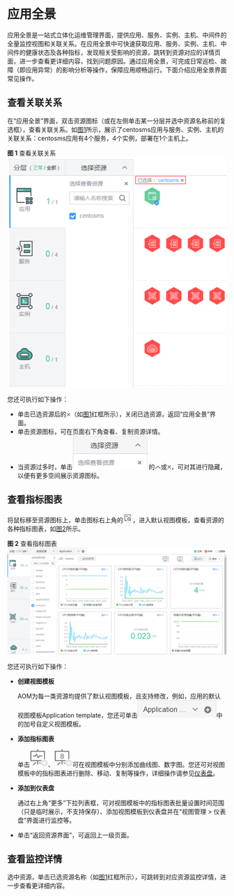 # 应用全景<a name="ZH-CN_TOPIC_0126949342"></a>

应用全景是一站式立体化运维管理界面，提供应用、服务、实例、主机、中间件的全量监控视图和关联关系。在应用全景中可快速获取应用、服务、实例、主机、中间件的健康状态及各种指标，发现相关受影响的资源，跳转到资源对应的详情页面，进一步查看更详细内容，找到问题原因。通过应用全景，可完成日常巡检、故障（即应用异常）的影响分析等操作，保障应用顺畅运行。下面介绍应用全景界面常见操作。

## 查看关联关系<a name="section1712022055019"></a>

在“应用全景”界面，双击资源图标（或在左侧单击某一分层并选中资源名称前的复选框），查看关联关系。如[图1](#fig825052832418)所示，展示了centosms应用与服务、实例、主机的关联关系：centosms应用有4个服务，4个实例，部署在1个主机上。

**图 1**  查看关联关系<a name="fig825052832418"></a>  
![](figures/查看关联关系.png "查看关联关系")

您还可执行如下操作：

-   单击已选资源后的![](figures/关闭.png)（如[图1](#fig825052832418)红框所示），关闭已选资源，返回“应用全景”界面。
-   单击资源图标，可在页面右下角查看、复制资源详情。
-   当资源过多时，单击![](figures/icon-select-resource.png)的![](figures/icon-up-arrow.png)或![](figures/icon-shut-down.png)，可对其进行隐藏，以便有更多空间展示资源图标。

## 查看指标图表<a name="section9228102555215"></a>

将鼠标移至资源图标上，单击图标右上角的![](figures/icon-look-at-view.png)，进入默认视图模板，查看资源的各种指标图表，如[图2](#fig12331840494)所示。

**图 2**  查看指标图表<a name="fig12331840494"></a>  
![](figures/查看指标图表.png "查看指标图表")

您还可执行如下操作：

-   **创建视图模板**

    AOM为每一类资源均提供了默认视图模板，且支持修改，例如，应用的默认视图模板Application template，您还可单击![](figures/icon-application-template.png)中的加号自定义视图模板。

-   **添加指标图表**

    单击![](figures/icon-graph.png)、![](figures/icon-digital-graph.png)可在视图模板中分别添加曲线图、数字图。您还可对视图模板中的指标图表进行删除、移动、复制等操作，详细操作请参见[仪表盘](仪表盘.md)。

-   **添加到仪表盘**

    通过右上角“更多”下拉列表框，可对视图模板中的指标图表批量设置时间范围（只是临时展示，不支持保存）、添加视图模板到仪表盘并在“视图管理 \> 仪表盘”界面进行监控等。


-   单击“返回资源界面”，可返回上一级页面。

## 查看监控详情<a name="section16837174314534"></a>

选中资源，单击已选资源名称（如[图1](#fig825052832418)红框所示），可跳转到对应资源监控详情，进一步查看更详细内容。

